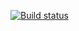 [![Build status](https://ci.appveyor.com/api/projects/status/vthj60u04me9n0bf?svg=true)](https://ci.appveyor.com/project/Alexlopotov/auto2-4bdd)
